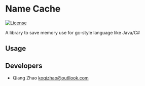 # Name Cache

[![License](https://img.shields.io/badge/License-Apache%202.0-blue.svg)](https://opensource.org/licenses/Apache-2.0)

A library to save memory use for gc-style language like Java/C#

## Usage

## Developers

* Qiang Zhao <koqizhao@outllook.com>
